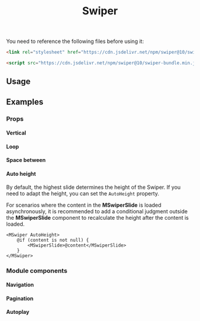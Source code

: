 ﻿---
title: Swiper
desc: "A mobile touch slider component base on [Swiper](https://github.com/nolimits4web/swiper)."
tag: "JS Proxy"
related:
  - /blazor/components/carousels
  - /blazor/components/windows
  - /blazor/components/slide-groups
---

You need to reference the following files before using it:

```html
<link rel="stylesheet" href="https://cdn.jsdelivr.net/npm/swiper@10/swiper-bundle.min.css"/>

<script src="https://cdn.jsdelivr.net/npm/swiper@10/swiper-bundle.min.js"></script>
```

## Usage

<masa-example file="Examples.labs.swiper.Default"></masa-example>

## Examples

### Props

#### Vertical

<masa-example file="Examples.labs.swiper.Vertical"></masa-example>

#### Loop

<masa-example file="Examples.labs.swiper.Loop"></masa-example>

#### Space between

<masa-example file="Examples.labs.swiper.SpaceBetween"></masa-example>

#### Auto height

By default, the highest slide determines the height of the Swiper.
If you need to adapt the height, you can set the `AutoHeight` property.

For scenarios where the content in the **MSwiperSlide** is loaded asynchronously, 
it is recommended to add a conditional judgment outside the **MSwiperSlide** component
to recalculate the height after the content is loaded.

```razor
<MSwiper AutoHeight>
    @if (content is not null) {
        <MSwiperSlide>@content</MSwiperSlide>
    } 
</MSwiper>
```

<masa-example file="Examples.labs.swiper.AutoHeight"></masa-example>

### Module components

#### Navigation

<masa-example file="Examples.labs.swiper.Navigation"></masa-example>

#### Pagination

<masa-example file="Examples.labs.swiper.Pagination"></masa-example>

#### Autoplay

<masa-example file="Examples.labs.swiper.Autoplay"></masa-example>
